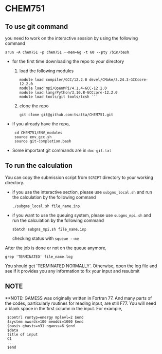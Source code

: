 # CHEM751
## To use git command

you need to work on the interactive session by using the following command
 
 ```srun -A chem751 -p chem751 --mem=6g -t 60 --pty /bin/bash ```
 
 - for the first time downloading the repo to your directory
	1. load the following modules

		``` module purge
		module load compiler/GCC/12.2.0 devel/CMake/3.24.3-GCCcore-12.2.0 
		module load mpi/OpenMPI/4.1.4-GCC-12.2.0 
		module load lang/Python/3.10.8-GCCcore-12.2.0
		module load tools/git tools/tcsh ```
	2. clone the repo 
 
 		``` git clone git@github.com:tsatta/CHEM751.git ```

 - If you already have the repo,
   
		cd CHEM751/ENV_modules
		source env_gcc.sh
		source git-completion.bash 

 - Some important git commands are in ```doc-git.txt```

## To run the calculation

You can copy the submission script from ```SCRIPT``` directory to your working directory.
 - if you use the interactive section, please use ```subgms_local.sh```
   and run the calculation by the following command
   
   ```./subgms_local.sh file_name.inp```
 - if you want to use the queuing system, please use ```subgms_mpi.sh```
   and run the calculation by the following command
   
   ```sbatch subgms_mpi.sh file_name.inp```
   
   checking status with ```squeue --me```

 After the job is done or not on the queue anymore, 
 
 ```grep 'TERMINATED' file_name.log```
 
 You should get 'TERMINATED NORMALLY'. 
 Otherwise, open the log file and see if it provides you any information to fix 
 your input and resubmit

## NOTE

 **NOTE: GAMESS was originally written in Fortran 77. And many parts of the codes,
   particularly routines for reading input, are still F77.
   You will need a blank space in the first column in the input. 
   For example,
   
```
 $contrl runtyp=energy mplevl=2 $end
 $system mwords=100 memddi=1000 $end
 $basis gbasis=n31 ngauss=6 $end
 $data
 title of input
 C1
 ...
 $end
```
